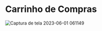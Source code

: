 # Carrinho de Compras
![Captura de tela 2023-06-01 061149](https://github.com/jehnnyfer/carrinhodecompras/assets/112990363/f7a129c6-8c39-4099-a4b0-19dd961e164d)
